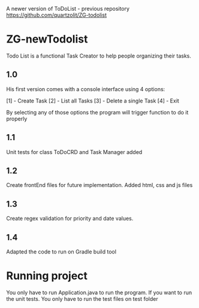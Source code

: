 A newer version of ToDoList - previous repository https://github.com/quartzolit/ZG-todolist

# ZG-newTodolist

Todo List is a functional Task Creator to help people organizing their tasks.


## 1.0
His first version comes with a console interface using 4 options:

[1] - Create Task
[2] - List all Tasks
[3] - Delete a single Task
[4] - Exit

By selecting any of those options the program will trigger function to do it properly

## 1.1

Unit tests for class ToDoCRD and Task Manager added

## 1.2

Create frontEnd files for future implementation. Added html, css and js files

## 1.3

Create regex validation for priority and date values.

## 1.4

Adapted the code to run on Gradle build tool

# Running project

You only have to run Application.java to run the program. If you want to run the unit tests. You only have to run the test files on test folder
